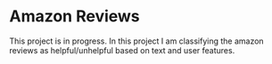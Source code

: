 # __Amazon Reviews__

This project is in progress. In this project I am classifying the amazon reviews as helpful/unhelpful based on text and user features.
